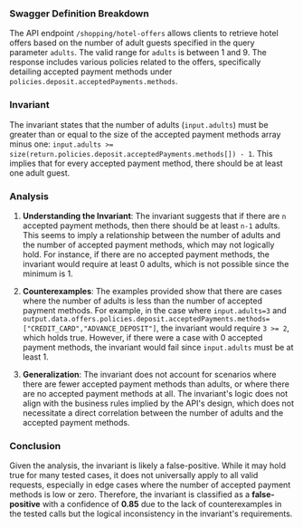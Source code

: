 ### Swagger Definition Breakdown
The API endpoint `/shopping/hotel-offers` allows clients to retrieve hotel offers based on the number of adult guests specified in the query parameter `adults`. The valid range for `adults` is between 1 and 9. The response includes various policies related to the offers, specifically detailing accepted payment methods under `policies.deposit.acceptedPayments.methods`.

### Invariant
The invariant states that the number of adults (`input.adults`) must be greater than or equal to the size of the accepted payment methods array minus one: `input.adults >= size(return.policies.deposit.acceptedPayments.methods[]) - 1`. This implies that for every accepted payment method, there should be at least one adult guest.

### Analysis
1. **Understanding the Invariant**: The invariant suggests that if there are `n` accepted payment methods, then there should be at least `n-1` adults. This seems to imply a relationship between the number of adults and the number of accepted payment methods, which may not logically hold. For instance, if there are no accepted payment methods, the invariant would require at least 0 adults, which is not possible since the minimum is 1.

2. **Counterexamples**: The examples provided show that there are cases where the number of adults is less than the number of accepted payment methods. For example, in the case where `input.adults=3` and `output.data.offers.policies.deposit.acceptedPayments.methods=["CREDIT_CARD","ADVANCE_DEPOSIT"]`, the invariant would require `3 >= 2`, which holds true. However, if there were a case with 0 accepted payment methods, the invariant would fail since `input.adults` must be at least 1.

3. **Generalization**: The invariant does not account for scenarios where there are fewer accepted payment methods than adults, or where there are no accepted payment methods at all. The invariant's logic does not align with the business rules implied by the API's design, which does not necessitate a direct correlation between the number of adults and the accepted payment methods.

### Conclusion
Given the analysis, the invariant is likely a false-positive. While it may hold true for many tested cases, it does not universally apply to all valid requests, especially in edge cases where the number of accepted payment methods is low or zero. Therefore, the invariant is classified as a **false-positive** with a confidence of **0.85** due to the lack of counterexamples in the tested calls but the logical inconsistency in the invariant's requirements.

